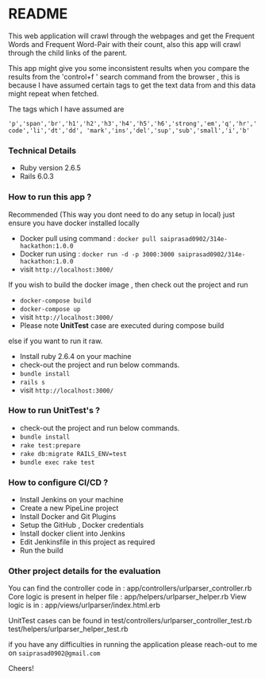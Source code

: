 # README

This web application will crawl through the webpages and get the Frequent Words and Frequent Word-Pair 
with their count, also this app will crawl through the child links of the parent. 

This app might give you some inconsistent results when you compare the results from the 'control+f '
search command from the browser , this is because I have assumed certain tags to get the text
data from and this data might repeat when fetched.

The tags which I have assumed are

`'p','span','br','h1','h2','h3','h4','h5','h6','strong','em','q','hr','code','li','dt','dd',
'mark','ins','del','sup','sub','small','i','b'`

### Technical Details
* Ruby version 2.6.5
* Rails 6.0.3

### How to run this app ?

Recommended (This way you dont need to do any setup in local) just ensure you have docker installed locally
* Docker pull using command : `docker pull saiprasad0902/314e-hackathon:1.0.0`
* Docker run using : `docker run -d -p 3000:3000 saiprasad0902/314e-hackathon:1.0.0`
* visit `http://localhost:3000/` 

If you wish to build the docker image , then check out the project and run
* `docker-compose build`
* `docker-compose up`
* visit `http://localhost:3000/`
* Please note **UnitTest** case are executed during compose build 

else if you want to run it raw. 

* Install ruby 2.6.4 on your machine 
* check-out the project and run below commands. 
* `bundle install`
* `rails s `
* visit `http://localhost:3000/`

### How to run UnitTest's ?

* check-out the project and run below commands.
* `bundle install`
* `rake test:prepare `
* `rake db:migrate RAILS_ENV=test`
* `bundle exec rake test`

### How to configure CI/CD ?

* Install Jenkins on your machine 
* Create a new PipeLine project 
* Install Docker and Git Plugins
* Setup the GitHub , Docker credentials 
* Install docker client into Jenkins 
* Edit Jenkinsfile in this project as required 
* Run the build

### Other project details for the evaluation

You can find the controller code in : app/controllers/urlparser_controller.rb
Core logic is present in helper file : app/helpers/urlparser_helper.rb
View logic is in : app/views/urlparser/index.html.erb

UnitTest cases can be found in
test/controllers/urlparser_controller_test.rb
test/helpers/urlparser_helper_test.rb

if you have any difficulties in running the application please reach-out to me on
`saiprasad0902@gmail.com `

Cheers! 

